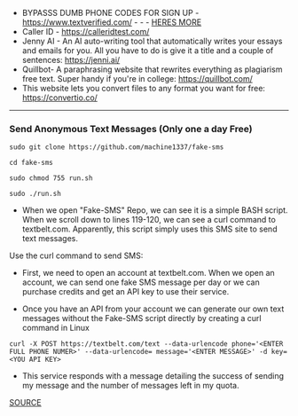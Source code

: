
* BYPASSS DUMB PHONE CODES FOR SIGN UP -https://www.textverified.com/ - - - [HERES MORE](https://www.reddit.com/r/blackhatseo/comments/sa449x/my_own_review_of_sms_verification_services_2022/)
* Caller ID - https://calleridtest.com/
* Jenny AI - An AI auto-writing tool that automatically writes your essays and emails for you. All you have to do is give it a title and a couple of sentences: https://jenni.ai/
* Quillbot- A paraphrasing website that rewrites everything as plagiarism free text. Super handy if you're in college: https://quillbot.com/
* This website lets you convert files to any format you want for free: https://convertio.co/

* * * 

### Send Anonymous Text Messages (Only one a day Free)

``` sudo git clone https://github.com/machine1337/fake-sms ```

``` cd fake-sms ```

``` sudo chmod 755 run.sh  ```

``` sudo ./run.sh ```

* When we open "Fake-SMS" Repo, we can see it is a simple BASH script. When we scroll down to lines 119-120, we can see a curl command to textbelt.com. Apparently, this script simply uses this SMS site to send text messages.

Use the curl command to send SMS: 

* First, we need to open an account at textbelt.com. When we open an account, we can send one fake SMS message per day or we can purchase credits and get an API key to use their service.

* Once you have an API from your account we can generate our own text messages without the Fake-SMS script directly by creating a curl command in Linux 

``` curl -X POST https://textbelt.com/text --data-urlencode phone='<ENTER FULL PHONE NUMER>' --data-urlencode= message='<ENTER MESSAGE>' -d key=<YOU API KEY> ```

* This service responds with a message detailing the success of sending my message and the number of messages left in my quota.

[SOURCE](https://www.hackers-arise.com/post/social-engineering-attacks-creating-a-fake-sms-message)
